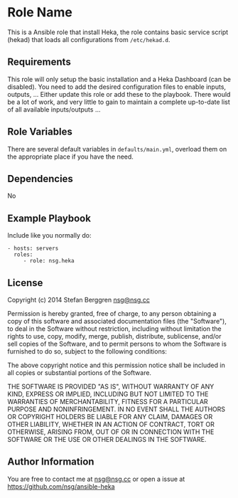 Role Name
========

This is a Ansible role that install Heka, the role contains basic service 
script (hekad) that loads all configurations from `/etc/hekad.d`.

Requirements
------------

This role will only setup the basic installation and a Heka Dashboard (can 
be disabled). You need to add the desired configuration files to enable 
inputs, outputs, ... Either update this role or add these to the playbook. 
There would be a lot of work, and very little to gain to maintain a complete 
up-to-date list of all available inputs/outputs ...

Role Variables
--------------

There are several default variables in `defaults/main.yml`, overload them on 
the appropriate place if you have the need.

Dependencies
------------

No

Example Playbook
-------------------------

Include like you normally do:

    - hosts: servers
      roles:
         - role: nsg.heka

License
-------

Copyright (c) 2014 Stefan Berggren <nsg@nsg.cc>

Permission is hereby granted, free of charge, to any person obtaining a copy
of this software and associated documentation files (the "Software"), to deal
in the Software without restriction, including without limitation the rights
to use, copy, modify, merge, publish, distribute, sublicense, and/or sell
copies of the Software, and to permit persons to whom the Software is
furnished to do so, subject to the following conditions:

The above copyright notice and this permission notice shall be included in
all copies or substantial portions of the Software.

THE SOFTWARE IS PROVIDED "AS IS", WITHOUT WARRANTY OF ANY KIND, EXPRESS OR
IMPLIED, INCLUDING BUT NOT LIMITED TO THE WARRANTIES OF MERCHANTABILITY,
FITNESS FOR A PARTICULAR PURPOSE AND NONINFRINGEMENT. IN NO EVENT SHALL THE
AUTHORS OR COPYRIGHT HOLDERS BE LIABLE FOR ANY CLAIM, DAMAGES OR OTHER
LIABILITY, WHETHER IN AN ACTION OF CONTRACT, TORT OR OTHERWISE, ARISING FROM,
OUT OF OR IN CONNECTION WITH THE SOFTWARE OR THE USE OR OTHER DEALINGS IN
THE SOFTWARE.

Author Information
------------------

You are free to contact me at <nsg@nsg.cc> or open a issue at
https://github.com/nsg/ansible-heka
